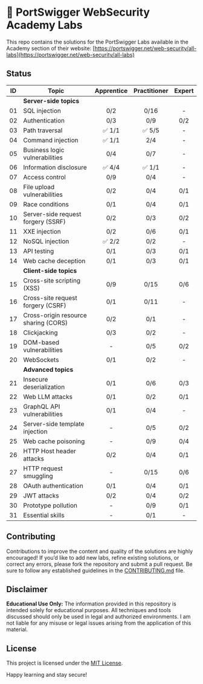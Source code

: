 # 🧪 PortSwigger WebSecurity Academy Labs

This repo contains the solutions for the PortSwigger Labs available in the Academy section of their website: [https://portswigger.net/web-security/all-labs](https://portswigger.net/web-security/all-labs)

## Status

| ID | Topic | Apprentice | Practitioner | Expert |
| --- | --- | :---: | :---: | :---: |
|    | **Server-side topics** ||||
| 01 | SQL injection |  0/2 |  0/16 | - |
| 02 | Authentication |  0/3 |  0/9 |  0/2 |
| 03 | Path traversal | :white_check_mark: 1/1 | :white_check_mark: 5/5 | - |
| 04 | Command injection | :white_check_mark: 1/1 |  2/4 | - |
| 05 | Business logic vulnerabilities |  0/4 |  0/7 | - |
| 06 | Information disclosure | :white_check_mark: 4/4 | :white_check_mark: 1/1 | - |
| 07 | Access control |  0/9 |  0/4 | - |
| 08 | File upload vulnerabilities |  0/2 |  0/4 | 0/1 |
| 09 | Race conditions |  0/1 |  0/4 | 0/1 |
| 10 | Server-side request forgery (SSRF) |  0/2 |  0/3 |  0/2 |
| 11 | XXE injection |  0/2 |  0/6 |  0/1 |
| 12 | NoSQL injection | :white_check_mark: 2/2 |  0/2 |  - |
| 13 | API testing |  0/1 |  0/3 |  0/1 |
| 14 | Web cache deception |  0/1 |  0/3 |  0/1 |
|    | **Client-side topics** ||||
| 15 | Cross-site scripting (XSS) |  0/9 | 0/15 | 0/6 |
| 16 | Cross-site request forgery (CSRF) |  0/1 |  0/11 | - |
| 17 | Cross-origin resource sharing (CORS) |  0/2 |  0/1 | -  |
| 18 | Clickjacking |  0/3 |  0/2 | - |
| 19 | DOM-based vulnerabilities | - |  0/5 | 0/2 |
| 20 | WebSockets |  0/1 |  0/2 | - |
|    | **Advanced topics** ||||
| 21 | Insecure deserialization |  0/1 | 0/6 | 0/3 |
| 22 | Web LLM attacks |  0/1 | 0/2 | 0/1 |
| 23 | GraphQL API vulnerabilities |  0/1 | 0/4 | - |
| 24 | Server-side template injection | - | 0/5 | 0/2 |
| 25 | Web cache poisoning | - | 0/9 | 0/4 |
| 26 | HTTP Host header attacks |  0/2 | 0/4 | 0/1 |
| 27 | HTTP request smuggling | - | 0/15 | 0/6 |
| 28 | OAuth authentication |  0/1 | 0/4 | 0/1 |
| 29 | JWT attacks |  0/2 | 0/4 | 0/2 |
| 30 | Prototype pollution | - | 0/9 | 0/1 |
| 31 | Essential skills | - | 0/1 | - |

## Contributing

Contributions to improve the content and quality of the solutions are highly encouraged! If you’d like to add new labs, refine existing solutions, or correct any errors, please fork the repository and submit a pull request. Be sure to follow any established guidelines in the [CONTRIBUTING.md](CONTRIBUTING.md) file.

## Disclaimer

**Educational Use Only:** The information provided in this repository is intended solely for educational purposes. All techniques and tools discussed should only be used in legal and authorized environments. I am not liable for any misuse or legal issues arising from the application of this material.

## License

This project is licensed under the [MIT License](LICENSE).

Happy learning and stay secure!

